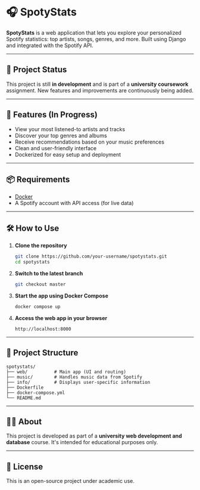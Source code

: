 
# 🎧 SpotyStats

**SpotyStats** is a web application that lets you explore your personalized Spotify statistics: top artists, songs, genres, and more. Built using Django and integrated with the Spotify API.

---

## 🚧 Project Status

This project is still **in development** and is part of a **university coursework** assignment. New features and improvements are continuously being added.

---

## 🚀 Features (In Progress)

- View your most listened-to artists and tracks
- Discover your top genres and albums
- Receive recommendations based on your music preferences
- Clean and user-friendly interface
- Dockerized for easy setup and deployment

---

## 📦 Requirements

- [Docker](https://www.docker.com/)
- A Spotify account with API access (for live data)

---

## 🛠️ How to Use

1. **Clone the repository**
   ```bash
   git clone https://github.com/your-username/spotystats.git
   cd spotystats
   ```

2. **Switch to the latest branch**
   ```bash
   git checkout master
   ```

3. **Start the app using Docker Compose**
   ```bash
   docker compose up
   ```

4. **Access the web app in your browser**
   ```
   http://localhost:8000
   ```

---

## 📁 Project Structure

```
spotystats/
├── web/          # Main app (UI and routing)
├── music/        # Handles music data from Spotify
├── info/         # Displays user-specific information
├── Dockerfile
├── docker-compose.yml
└── README.md
```

---

## 👨‍🎓 About

This project is developed as part of a **university web development and database** course. It's intended for educational purposes only.

---

## 📜 License

This is an open-source project under academic use.
